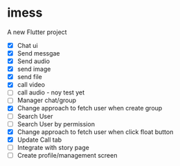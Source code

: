 # imess

A new Flutter project

- [x] Chat ui
- [x] Send messgae
- [x] Send audio
- [x] send image
- [x] send file
- [x] call video
- [ ] call audio - noy test yet
- [ ] Manager chat/group
- [x] Change approach to fetch user when create group
- [ ] Search User
- [ ] Search User by permission
- [x] Change approach to fetch user when click float button
- [x] Update Call tab 
- [ ] Integrate with story page
- [ ] Create profile/management screen
